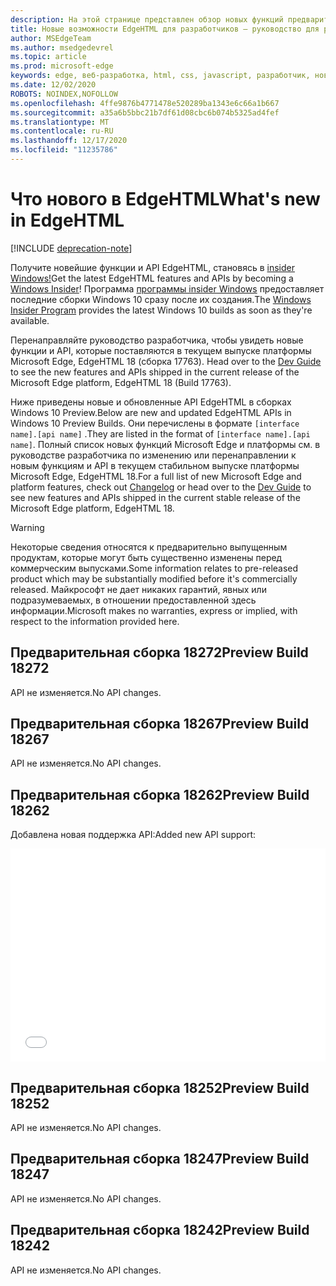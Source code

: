 ```yaml
---
description: На этой странице представлен обзор новых функций предварительных сборков EdgeHTML для разработчиков.
title: Новые возможности EdgeHTML для разработчиков — руководство для разработчиков
author: MSEdgeTeam
ms.author: msedgedevrel
ms.topic: article
ms.prod: microsoft-edge
keywords: edge, веб-разработка, html, css, javascript, разработчик, новые возможности в edge, новые API в edge, edgehtml, предварительные сборки edgehtml
ms.date: 12/02/2020
ROBOTS: NOINDEX,NOFOLLOW
ms.openlocfilehash: 4ffe9876b4771478e520289ba1343e6c66a1b667
ms.sourcegitcommit: a35a6b5bbc21b7df61d08cbc6b074b5325ad4fef
ms.translationtype: MT
ms.contentlocale: ru-RU
ms.lasthandoff: 12/17/2020
ms.locfileid: "11235786"
---
```

# <span data-ttu-id="e2af2-104">Что нового в EdgeHTML</span><span class="sxs-lookup"><span data-stu-id="e2af2-104">What's new in EdgeHTML</span></span>  

[!INCLUDE [deprecation-note](../includes/legacy-edge-note.md)]  

<span data-ttu-id="e2af2-105">Получите новейшие функции и API EdgeHTML, становясь в [insider Windows!](https://insider.windows.com)</span><span class="sxs-lookup"><span data-stu-id="e2af2-105">Get the latest EdgeHTML features and APIs by becoming a [Windows Insider](https://insider.windows.com)!</span></span>  <span data-ttu-id="e2af2-106">Программа [программы insider Windows](https://insider.windows.com) предоставляет последние сборки Windows 10 сразу после их создания.</span><span class="sxs-lookup"><span data-stu-id="e2af2-106">The [Windows Insider Program](https://insider.windows.com) provides the latest Windows 10 builds as soon as they're available.</span></span>  

<span data-ttu-id="e2af2-107">Перенаправляйте руководство разработчика, чтобы увидеть новые функции и API, которые поставляются в текущем выпуске платформы Microsoft Edge, EdgeHTML 18 \(сборка 17763\). [](../dev-guide/index.md)</span><span class="sxs-lookup"><span data-stu-id="e2af2-107">Head over to the [Dev Guide](../dev-guide/index.md) to see the new features and APIs shipped in the current release of the Microsoft Edge platform, EdgeHTML 18 \(Build 17763\).</span></span>  

<span data-ttu-id="e2af2-108">Ниже приведены новые и обновленные API EdgeHTML в сборках Windows 10 Preview.</span><span class="sxs-lookup"><span data-stu-id="e2af2-108">Below are new and updated EdgeHTML APIs in Windows 10 Preview Builds.</span></span> <span data-ttu-id="e2af2-109">Они перечислены в формате `[interface name].[api name]` .</span><span class="sxs-lookup"><span data-stu-id="e2af2-109">They are listed in the format of `[interface name].[api name]`.</span></span>  <span data-ttu-id="e2af2-110">Полный список новых функций Microsoft Edge и [](https://developer.microsoft.com/microsoft-edge/platform/changelog) платформы см. [](../dev-guide/index.md) в руководстве разработчика по изменению или перенаправлении к новым функциям и API в текущем стабильном выпуске платформы Microsoft Edge, EdgeHTML 18.</span><span class="sxs-lookup"><span data-stu-id="e2af2-110">For a full list of new Microsoft Edge and platform features, check out [Changelog](https://developer.microsoft.com/microsoft-edge/platform/changelog) or head over to the [Dev Guide](../dev-guide/index.md) to see new features and APIs shipped in the current stable release of the Microsoft Edge platform, EdgeHTML 18.</span></span>   

> [!WARNING] 
> <span data-ttu-id="e2af2-111">Некоторые сведения относятся к предварительно выпущенным продуктам, которые могут быть существенно изменены перед коммерческим выпусками.</span><span class="sxs-lookup"><span data-stu-id="e2af2-111">Some information relates to pre-released product which may be substantially modified before it's commercially released.</span></span>  <span data-ttu-id="e2af2-112">Майкрософт не дает никаких гарантий, явных или подразумеваемых, в отношении предоставленной здесь информации.</span><span class="sxs-lookup"><span data-stu-id="e2af2-112">Microsoft makes no warranties, express or implied, with respect to the information provided here.</span></span>  

## <span data-ttu-id="e2af2-113">Предварительная сборка 18272</span><span class="sxs-lookup"><span data-stu-id="e2af2-113">Preview Build 18272</span></span>  

<span data-ttu-id="e2af2-114">API не изменяется.</span><span class="sxs-lookup"><span data-stu-id="e2af2-114">No API changes.</span></span>  

## <span data-ttu-id="e2af2-115">Предварительная сборка 18267</span><span class="sxs-lookup"><span data-stu-id="e2af2-115">Preview Build 18267</span></span>  

<span data-ttu-id="e2af2-116">API не изменяется.</span><span class="sxs-lookup"><span data-stu-id="e2af2-116">No API changes.</span></span>  

## <span data-ttu-id="e2af2-117">Предварительная сборка 18262</span><span class="sxs-lookup"><span data-stu-id="e2af2-117">Preview Build 18262</span></span>  

<span data-ttu-id="e2af2-118">Добавлена новая поддержка API:</span><span class="sxs-lookup"><span data-stu-id="e2af2-118">Added new API support:</span></span>  

<iframe height='341' scrolling='no' title='<span data-ttu-id="e2af2-119">Предварительная сборка EdgeHTML 17682</span><span class="sxs-lookup"><span data-stu-id="e2af2-119">EdgeHTML Preview Build 17682</span></span>' src='//codepen.io/MSEdgeDev/embed/5a691c1840690352f409d3788b8167fa/?height=341&theme-id=23761&default-tab=result&embed-version=2' frameborder='no' allowtransparency='true' allowfullscreen='true' style='width: 100%;'><span data-ttu-id="e2af2-120">See the Pen <a href='https://codepen.io/MSEdgeDev/pen/5a691c1840690352f409d3788b8167fa/'> EdgeHTML Preview Build 17682 </a> by MSEdgeDev ( <a href='https://codepen.io/MSEdgeDev'> @MSEdgeDev ) on </a> <a href='https://codepen.io'> CodePen </a> .</span><span class="sxs-lookup"><span data-stu-id="e2af2-120">See the Pen <a href='https://codepen.io/MSEdgeDev/pen/5a691c1840690352f409d3788b8167fa/'>EdgeHTML Preview Build 17682</a> by MSEdgeDev (<a href='https://codepen.io/MSEdgeDev'>@MSEdgeDev</a>) on <a href='https://codepen.io'>CodePen</a>.</span></span>  </iframe>  

## <span data-ttu-id="e2af2-121">Предварительная сборка 18252</span><span class="sxs-lookup"><span data-stu-id="e2af2-121">Preview Build 18252</span></span>  

<span data-ttu-id="e2af2-122">API не изменяется.</span><span class="sxs-lookup"><span data-stu-id="e2af2-122">No API changes.</span></span>  

## <span data-ttu-id="e2af2-123">Предварительная сборка 18247</span><span class="sxs-lookup"><span data-stu-id="e2af2-123">Preview Build 18247</span></span>  

<span data-ttu-id="e2af2-124">API не изменяется.</span><span class="sxs-lookup"><span data-stu-id="e2af2-124">No API changes.</span></span>  

## <span data-ttu-id="e2af2-125">Предварительная сборка 18242</span><span class="sxs-lookup"><span data-stu-id="e2af2-125">Preview Build 18242</span></span>  

<span data-ttu-id="e2af2-126">API не изменяется.</span><span class="sxs-lookup"><span data-stu-id="e2af2-126">No API changes.</span></span>  
